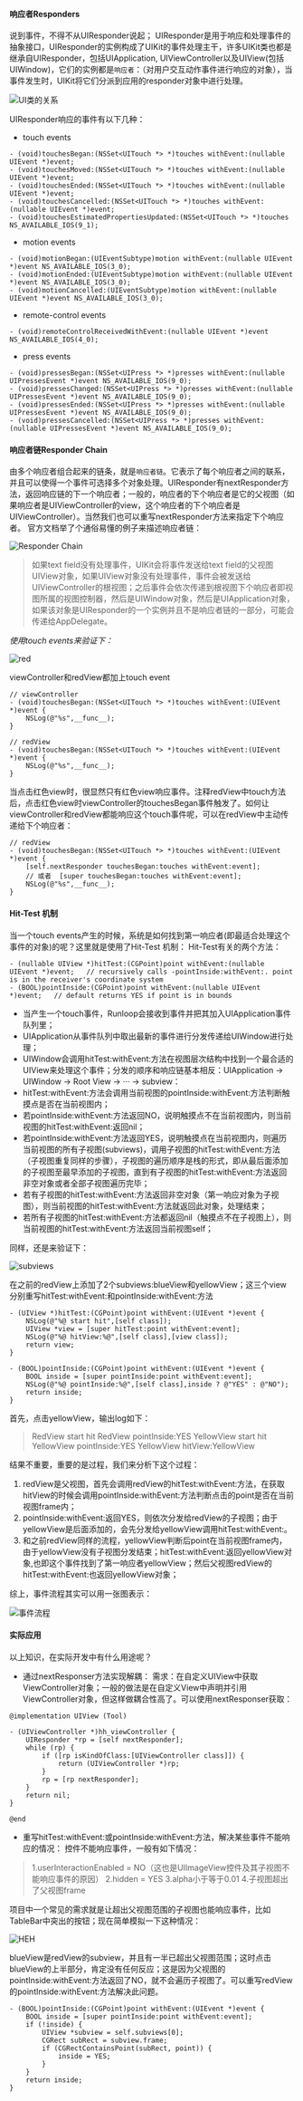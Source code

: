 #### 响应者Responders
说到事件，不得不从UIResponder说起；
UIResponder是用于响应和处理事件的抽象接口，UIResponder的实例构成了UIKit的事件处理主干，许多UIKit类也都是继承自UIResponder，包括UIApplication, UIViewController以及UIView(包括UIWindow)，它们的实例都是`响应者`：（对用户交互动作事件进行响应的对象），当事件发生时，UIKit将它们分派到应用的responder对象中进行处理。

![UI类的关系](https://upload-images.jianshu.io/upload_images/2427856-783d213c9aab0070.jpg?imageMogr2/auto-orient/strip%7CimageView2/2/w/1240)

UIResponder响应的事件有以下几种：
- touch events
```
- (void)touchesBegan:(NSSet<UITouch *> *)touches withEvent:(nullable UIEvent *)event;
- (void)touchesMoved:(NSSet<UITouch *> *)touches withEvent:(nullable UIEvent *)event;
- (void)touchesEnded:(NSSet<UITouch *> *)touches withEvent:(nullable UIEvent *)event;
- (void)touchesCancelled:(NSSet<UITouch *> *)touches withEvent:(nullable UIEvent *)event;
- (void)touchesEstimatedPropertiesUpdated:(NSSet<UITouch *> *)touches NS_AVAILABLE_IOS(9_1);
```
- motion events
```
- (void)motionBegan:(UIEventSubtype)motion withEvent:(nullable UIEvent *)event NS_AVAILABLE_IOS(3_0);
- (void)motionEnded:(UIEventSubtype)motion withEvent:(nullable UIEvent *)event NS_AVAILABLE_IOS(3_0);
- (void)motionCancelled:(UIEventSubtype)motion withEvent:(nullable UIEvent *)event NS_AVAILABLE_IOS(3_0);
```
- remote-control events
```
- (void)remoteControlReceivedWithEvent:(nullable UIEvent *)event NS_AVAILABLE_IOS(4_0);
```
- press events
```
- (void)pressesBegan:(NSSet<UIPress *> *)presses withEvent:(nullable UIPressesEvent *)event NS_AVAILABLE_IOS(9_0);
- (void)pressesChanged:(NSSet<UIPress *> *)presses withEvent:(nullable UIPressesEvent *)event NS_AVAILABLE_IOS(9_0);
- (void)pressesEnded:(NSSet<UIPress *> *)presses withEvent:(nullable UIPressesEvent *)event NS_AVAILABLE_IOS(9_0);
- (void)pressesCancelled:(NSSet<UIPress *> *)presses withEvent:(nullable UIPressesEvent *)event NS_AVAILABLE_IOS(9_0);
```

#### 响应者链Responder Chain
由多个响应者组合起来的链条，就是`响应者链`。它表示了每个响应者之间的联系，并且可以使得一个事件可选择多个对象处理。UIResponder有nextResponder方法，返回响应链的下一个响应者；一般的，响应者的下个响应者是它的父视图（如果响应者是UIViewController的view，这个响应者的下个响应者是UIViewController）。当然我们也可以重写nextResponder方法来指定下个响应者。
官方文档举了个通俗易懂的例子来描述响应者链：

![Responder Chain](https://upload-images.jianshu.io/upload_images/2427856-e2827d3da7f39e79.png?imageMogr2/auto-orient/strip%7CimageView2/2/w/1240)

> 如果text field没有处理事件，UIKit会将事件发送给text field的父视图UIView对象，如果UIView对象没有处理事件，事件会被发送给UIViewController的根视图；之后事件会依次传递到根视图下个响应者即视图所属的视图控制器，然后是UIWindow对象，然后是UIApplication对象，如果该对象是UIResponder的一个实例并且不是响应者链的一部分，可能会传递给AppDelegate。

*使用touch events来验证下：*

![red](https://upload-images.jianshu.io/upload_images/2427856-84c076b0882e754d.png?imageMogr2/auto-orient/strip%7CimageView2/2/w/1240)

viewController和redView都加上touch event
```
// viewController
- (void)touchesBegan:(NSSet<UITouch *> *)touches withEvent:(UIEvent *)event {
    NSLog(@"%s",__func__);
}

// redView
- (void)touchesBegan:(NSSet<UITouch *> *)touches withEvent:(UIEvent *)event {
    NSLog(@"%s",__func__);
}
```
当点击红色view时，很显然只有红色view响应事件。注释redView中touch方法后，点击红色view时viewController的touchesBegan事件触发了。如何让viewController和redView都能响应这个touch事件呢，可以在redView中主动传递给下个响应者：
```
// redView
- (void)touchesBegan:(NSSet<UITouch *> *)touches withEvent:(UIEvent *)event {
    [self.nextResponder touchesBegan:touches withEvent:event];
    // 或者  [super touchesBegan:touches withEvent:event];
    NSLog(@"%s",__func__);
}
```

#### Hit-Test 机制
当一个touch events产生的时候，系统是如何找到第一响应者(即最适合处理这个事件的对象)的呢？这里就是使用了Hit-Test 机制：
Hit-Test有关的两个方法：
```
- (nullable UIView *)hitTest:(CGPoint)point withEvent:(nullable UIEvent *)event;   // recursively calls -pointInside:withEvent:. point is in the receiver's coordinate system
- (BOOL)pointInside:(CGPoint)point withEvent:(nullable UIEvent *)event;   // default returns YES if point is in bounds
```
- 当产生一个touch事件，Runloop会接收到事件并把其加入UIApplication事件队列里；
- UIApplication从事件队列中取出最新的事件进行分发传递给UIWindow进行处理；
- UIWindow会调用hitTest:withEvent:方法在视图层次结构中找到一个最合适的UIView来处理这个事件；分发的顺序和响应链基本相反：UIApplication -> UIWindow -> Root View -> ··· -> subview：
- hitTest:withEvent:方法会调用当前视图的pointInside:withEvent:方法判断触摸点是否在当前视图内；
-  若pointInside:withEvent:方法返回NO，说明触摸点不在当前视图内，则当前视图的hitTest:withEvent:返回nil；
- 若pointInside:withEvent:方法返回YES，说明触摸点在当前视图内，则遍历当前视图的所有子视图(subviews)，调用子视图的hitTest:withEvent:方法（子视图重复同样的步骤），子视图的遍历顺序是栈的形式，即从最后面添加的子视图至最早添加的子视图，直到有子视图的hitTest:withEvent:方法返回非空对象或者全部子视图遍历完毕；
- 若有子视图的hitTest:withEvent:方法返回非空对象（第一响应对象为子视图），则当前视图的hitTest:withEvent:方法就返回此对象，处理结束；
- 若所有子视图的hitTest:withEvent:方法都返回nil（触摸点不在子视图上），则当前视图的hitTest:withEvent:方法返回当前视图self；

同样，还是来验证下：

![subviews](https://upload-images.jianshu.io/upload_images/2427856-3424816009dbdef4.png?imageMogr2/auto-orient/strip%7CimageView2/2/w/1240)

在之前的redView上添加了2个subviews:blueView和yellowView；这三个view分别重写hitTest:withEvent:和pointInside:withEvent:方法
```
- (UIView *)hitTest:(CGPoint)point withEvent:(UIEvent *)event {
    NSLog(@"%@ start hit",[self class]);
    UIView *view = [super hitTest:point withEvent:event];
    NSLog(@"%@ hitView:%@",[self class],[view class]);
    return view;
}

- (BOOL)pointInside:(CGPoint)point withEvent:(UIEvent *)event {
    BOOL inside = [super pointInside:point withEvent:event];
    NSLog(@"%@ pointInside:%@",[self class],inside ? @"YES" : @"NO");
    return inside;
}
```
首先，点击yellowView，输出log如下：
> RedView start hit
RedView pointInside:YES
YellowView start hit
YellowView pointInside:YES
YellowView hitView:YellowView

结果不重要，重要的是过程，我们来分析下这个过程：
1. redView是父视图，首先会调用redView的hitTest:withEvent:方法，在获取hitView的时候会调用pointInside:withEvent:方法判断点击的point是否在当前视图frame内；
2. pointInside:withEvent:返回YES，则依次分发给redView的子视图；由于yellowView是后面添加的，会先分发给yellowView调用hitTest:withEvent:。
3. 和之前redView同样的流程，yellowView判断后point在当前视图frame内，由于yellowView没有子视图分发结束；hitTest:withEvent:返回yellowView对象,也即这个事件找到了第一响应者yellowView；然后父视图redView的hitTest:withEvent:也返回yellowView对象；

综上，事件流程其实可以用一张图表示：

![事件流程](https://upload-images.jianshu.io/upload_images/2427856-c62a91485d2d8554.png?imageMogr2/auto-orient/strip%7CimageView2/2/w/1240)

#### 实际应用
以上知识，在实际开发中有什么用途呢？
- 通过nextResponser方法实现解耦：
需求：在自定义UIView中获取ViewController对象；一般的做法是在自定义View中声明并引用ViewController对象，但这样做耦合性高了。可以使用nextResponser获取：
```
@implementation UIView (Tool)

- (UIViewController *)hh_viewController {
    UIResponder *rp = [self nextResponder];
    while (rp) {
        if ([rp isKindOfClass:[UIViewController class]]) {
            return (UIViewController *)rp;
        }
        rp = [rp nextResponder];
    }
    return nil;
}
             
@end
```
- 重写hitTest:withEvent:或pointInside:withEvent:方法，解决某些事件不能响应的情况：
控件不能响应事件，一般有如下情况：
>1.userInteractionEnabled = NO（这也是UIImageView控件及其子视图不能响应事件的原因）
2.hidden = YES
3.alpha小于等于0.01
4.子视图超出了父视图frame

项目中一个常见的需求就是让超出父视图范围的子视图也能响应事件，比如TableBar中突出的按钮；现在简单模拟一下这种情况：

![HEH](https://upload-images.jianshu.io/upload_images/2427856-09c8cdb03721358a.png?imageMogr2/auto-orient/strip%7CimageView2/2/w/1240)

blueView是redView的subview，并且有一半已超出父视图范围；这时点击blueView的上半部分，肯定没有任何反应；这是因为父视图的pointInside:withEvent:方法返回了NO，就不会遍历子视图了。可以重写redView的pointInside:withEvent:方法解决此问题。
```
- (BOOL)pointInside:(CGPoint)point withEvent:(UIEvent *)event {
    BOOL inside = [super pointInside:point withEvent:event];
    if (!inside) {
        UIView *subview = self.subviews[0];
        CGRect subRect = subview.frame;
        if (CGRectContainsPoint(subRect, point)) {
            inside = YES;
        }
    }
    return inside;
}
```
